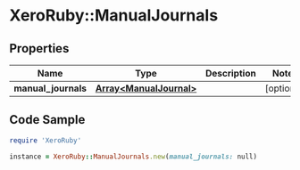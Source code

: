 # XeroRuby::ManualJournals

## Properties

Name | Type | Description | Notes
------------ | ------------- | ------------- | -------------
**manual_journals** | [**Array&lt;ManualJournal&gt;**](ManualJournal.md) |  | [optional] 

## Code Sample

```ruby
require 'XeroRuby'

instance = XeroRuby::ManualJournals.new(manual_journals: null)
```


